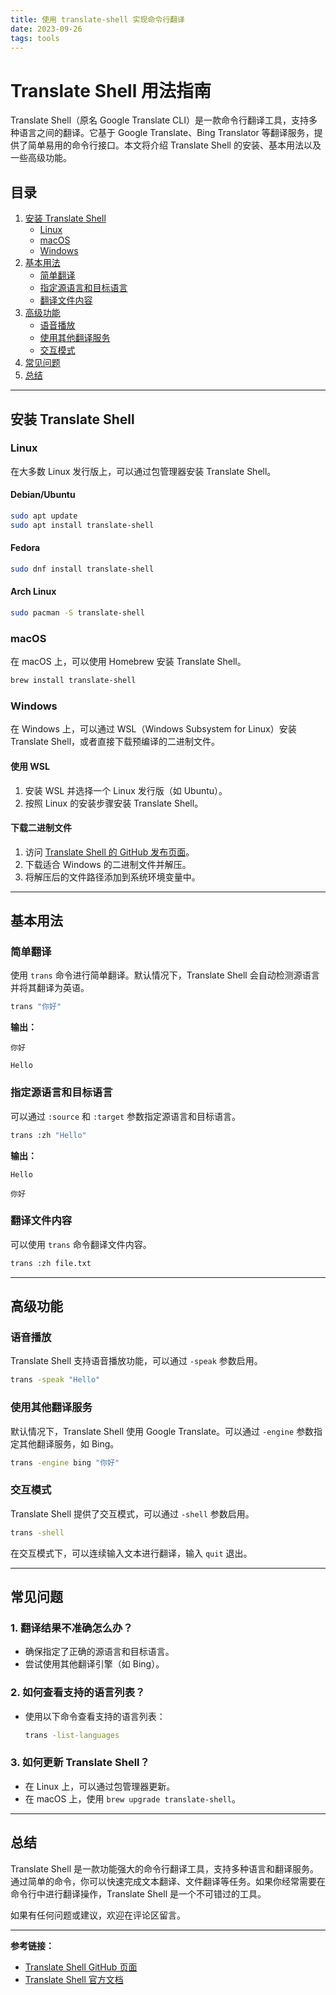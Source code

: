 ```yaml
---
title: 使用 translate-shell 实现命令行翻译
date: 2023-09-26
tags: tools
---
```


# Translate Shell 用法指南

Translate Shell（原名 Google Translate CLI）是一款命令行翻译工具，支持多种语言之间的翻译。它基于 Google Translate、Bing Translator 等翻译服务，提供了简单易用的命令行接口。本文将介绍 Translate Shell 的安装、基本用法以及一些高级功能。

## 目录
1. [安装 Translate Shell](#安装-translate-shell)
   - [Linux](#linux)
   - [macOS](#macos)
   - [Windows](#windows)
2. [基本用法](#基本用法)
   - [简单翻译](#简单翻译)
   - [指定源语言和目标语言](#指定源语言和目标语言)
   - [翻译文件内容](#翻译文件内容)
3. [高级功能](#高级功能)
   - [语音播放](#语音播放)
   - [使用其他翻译服务](#使用其他翻译服务)
   - [交互模式](#交互模式)
4. [常见问题](#常见问题)
5. [总结](#总结)

---

## 安装 Translate Shell

### Linux

在大多数 Linux 发行版上，可以通过包管理器安装 Translate Shell。

#### Debian/Ubuntu
```bash
sudo apt update
sudo apt install translate-shell
```

#### Fedora
```bash
sudo dnf install translate-shell
```

#### Arch Linux
```bash
sudo pacman -S translate-shell
```

### macOS

在 macOS 上，可以使用 Homebrew 安装 Translate Shell。

```bash
brew install translate-shell
```

### Windows

在 Windows 上，可以通过 WSL（Windows Subsystem for Linux）安装 Translate Shell，或者直接下载预编译的二进制文件。

#### 使用 WSL
1. 安装 WSL 并选择一个 Linux 发行版（如 Ubuntu）。
2. 按照 Linux 的安装步骤安装 Translate Shell。

#### 下载二进制文件
1. 访问 [Translate Shell 的 GitHub 发布页面](https://github.com/soimort/translate-shell/releases)。
2. 下载适合 Windows 的二进制文件并解压。
3. 将解压后的文件路径添加到系统环境变量中。

---

## 基本用法

### 简单翻译

使用 `trans` 命令进行简单翻译。默认情况下，Translate Shell 会自动检测源语言并将其翻译为英语。

```bash
trans "你好"
```

**输出：**
```
你好

Hello
```

### 指定源语言和目标语言

可以通过 `:source` 和 `:target` 参数指定源语言和目标语言。

```bash
trans :zh "Hello"
```

**输出：**
```
Hello

你好
```

### 翻译文件内容

可以使用 `trans` 命令翻译文件内容。

```bash
trans :zh file.txt
```

---

## 高级功能

### 语音播放

Translate Shell 支持语音播放功能，可以通过 `-speak` 参数启用。

```bash
trans -speak "Hello"
```

### 使用其他翻译服务

默认情况下，Translate Shell 使用 Google Translate。可以通过 `-engine` 参数指定其他翻译服务，如 Bing。

```bash
trans -engine bing "你好"
```

### 交互模式

Translate Shell 提供了交互模式，可以通过 `-shell` 参数启用。

```bash
trans -shell
```

在交互模式下，可以连续输入文本进行翻译，输入 `quit` 退出。

---

## 常见问题

### 1. 翻译结果不准确怎么办？
- 确保指定了正确的源语言和目标语言。
- 尝试使用其他翻译引擎（如 Bing）。

### 2. 如何查看支持的语言列表？
- 使用以下命令查看支持的语言列表：
  ```bash
  trans -list-languages
  ```

### 3. 如何更新 Translate Shell？
- 在 Linux 上，可以通过包管理器更新。
- 在 macOS 上，使用 `brew upgrade translate-shell`。

---

## 总结

Translate Shell 是一款功能强大的命令行翻译工具，支持多种语言和翻译服务。通过简单的命令，你可以快速完成文本翻译、文件翻译等任务。如果你经常需要在命令行中进行翻译操作，Translate Shell 是一个不可错过的工具。

如果有任何问题或建议，欢迎在评论区留言。

---

**参考链接：**
- [Translate Shell GitHub 页面](https://github.com/soimort/translate-shell)
- [Translate Shell 官方文档](https://www.soimort.org/translate-shell/)